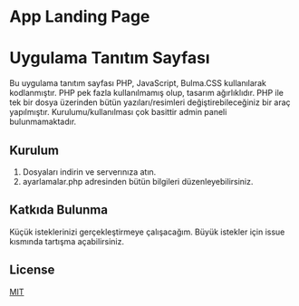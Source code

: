 # App Landing Page
# Uygulama Tanıtım Sayfası

Bu uygulama tanıtım sayfası PHP, JavaScript, Bulma.CSS kullanılarak kodlanmıştır. PHP pek fazla kullanılmamış olup, tasarım ağırlıklıdır. PHP ile tek bir dosya üzerinden bütün yazıları/resimleri değiştirebileceğiniz bir araç yapılmıştır.
Kurulumu/kullanılması çok basittir admin paneli bulunmamaktadır.

## Kurulum

1. Dosyaları indirin ve serverınıza atın.
2. ayarlamalar.php adresinden bütün bilgileri düzenleyebilirsiniz.

## Katkıda Bulunma
Küçük isteklerinizi gerçekleştirmeye çalışacağım. Büyük istekler için issue kısmında tartışma açabilirsiniz.

## License
[MIT](https://choosealicense.com/licenses/mit/)
